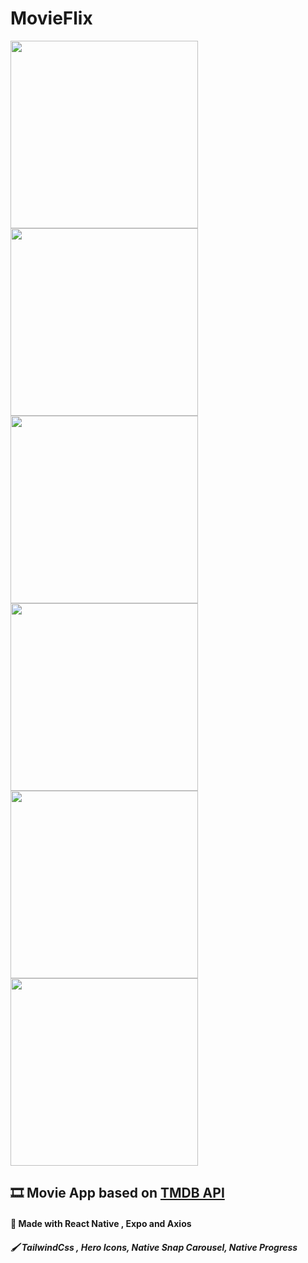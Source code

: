 <h1>MovieFlix</h1>


<img height="300" src="https://github.com/pablogarciadegregorio/MovieFlix/assets/129775284/860b35fb-8772-4890-a9dc-0c9295fbcf21">
<img height="300" src="https://github.com/pablogarciadegregorio/MovieFlix/assets/129775284/bb7731be-8878-478d-8271-e4fec1e63181">
<img height="300" src="https://github.com/pablogarciadegregorio/MovieFlix/assets/129775284/2d048151-b943-4877-9dd8-f2eed7d4f5b8">
<img height="300" src="https://github.com/pablogarciadegregorio/MovieFlix/assets/129775284/5d8b8c60-1ead-4fea-9cf3-f840886f7895">
<img height="300" src="https://github.com/pablogarciadegregorio/MovieFlix/assets/129775284/989a7995-e41c-45ee-800f-4f520532364b">
<img height="300" src="https://github.com/pablogarciadegregorio/MovieFlix/assets/129775284/01e64be0-4995-4141-bd65-2f35a25f32c1">


<h2> 🎞️ Movie App based on <a href="https://www.themoviedb.org/?language=es">TMDB API</a></h2>

<h4> 📱 Made with React Native , Expo and Axios</h4>
<h5> 🖌️ TailwindCss , Hero Icons, Native Snap Carousel, Native Progress</h5>
